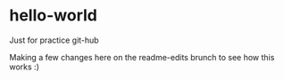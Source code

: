 # hello-world
Just for practice git-hub

Making a few changes here on the readme-edits brunch to see how this works :)
